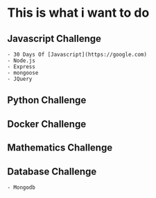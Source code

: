 # This is what i want to do

## Javascript Challenge
    - 30 Days Of [Javascript](https://google.com)
    - Node.js 
    - Express 
    - mongoose
    - JQuery 
## Python Challenge

## Docker Challenge

## Mathematics Challenge

## Database Challenge

    - Mongodb